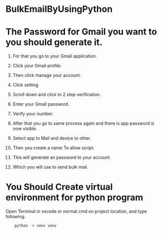 # BulkEmailByUsingPython


# The Password for Gmail you want to you should generate it.


1.	For that you go to your Gmail application.

2.	Click your Gmail profile.

3.	Then click manage your account.

4.	Click setting

5.	Scroll down and click to 2 step verification.

6.	Enter your Gmail password.

7.	Verify your number.

8.	After that you go to same process again and there is app password is now visible.

9.	Select app to Mail and device to other.

10.	Then you create a name To allow script.

11.	This will generate an password to your account.

12.	Which you will use to send bulk mail.

# You Should Create virtual environment  for python program

Open Terminal in vscode or normal cmd on project location,
and type following.

```bash
    python -m venv venv
```


